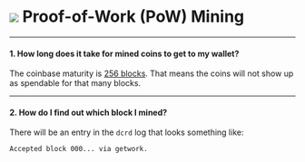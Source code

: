 # <img class="dcr-icon" src="/img/dcr-icons/PoWMine.svg" /> Proof-of-Work (PoW) Mining

---

#### 1. How long does it take for mined coins to get to my wallet?

The coinbase maturity is [256 blocks](https://github.com/decred/dcrd/blob/b6d8ccdedf78536e1d085b725388def2ba76f6b8/chaincfg/mainnetparams.go#L331).
That means the coins will not show up as spendable for that many blocks.

---

#### 2. How do I find out which block I mined?

There will be an entry in the `dcrd` log that looks something like:

```no-highlight
Accepted block 000... via getwork.
```
